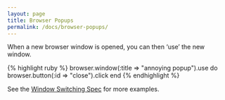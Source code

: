 ```yaml
---
layout: page
title: Browser Popups
permalink: /docs/browser-popups/
---
```


When a new browser window is opened, you can then ‘use’ the new window.

{% highlight ruby %}
browser.window(:title => "annoying popup").use do
  browser.button(:id => "close").click
end
{% endhighlight %}

See the [Window Switching Spec](https://github.com/watir/watirspec/blob/master/window_switching_spec.rb) for more examples.
